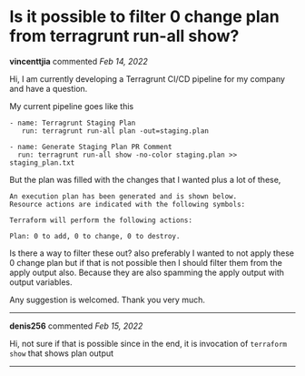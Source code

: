 # Is it possible to filter 0 change plan from terragrunt run-all show?

**vincenttjia** commented *Feb 14, 2022*

Hi, I am currently developing a Terragrunt CI/CD pipeline for my company and have a question.

My current pipeline goes like this

```
- name: Terragrunt Staging Plan
   run: terragrunt run-all plan -out=staging.plan
          
- name: Generate Staging Plan PR Comment
  run: terragrunt run-all show -no-color staging.plan >> staging_plan.txt
```

But the plan was filled with the changes that I wanted plus a lot of these,
```
An execution plan has been generated and is shown below.
Resource actions are indicated with the following symbols:

Terraform will perform the following actions:

Plan: 0 to add, 0 to change, 0 to destroy.
```

Is there a way to filter these out? also preferably I wanted to not apply these 0 change plan but if that is not possible then I should filter them from the apply output also. Because they are also spamming the apply output with output variables.

Any suggestion is welcomed. Thank you very much.
<br />
***


**denis256** commented *Feb 15, 2022*

Hi,
not sure if that is possible since in the end, it is invocation of `terraform show` that shows plan output
***

